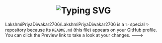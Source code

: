 <div align="center">
    <h1>
        <img src="https://readme-typing-svg.herokuapp.com?font=Jetbrains+mono&size=40&duration=3000&color=33FF33&center=true&vCenter=true&width=435&lines=Hey..+I+am+Lakshmi+Priya+Diwakar...;Welcome+to+my+Github..;" alt="Typing SVG"/>
    </h1>
</div>


LakshmiPriyaDiwakar2706/LakshmiPriyaDiwakar2706 is a ✨ special ✨ repository because its `README.md` (this file) appears on your GitHub profile.
You can click the Preview link to take a look at your changes.
--->
